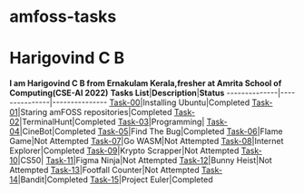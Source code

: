 # amfoss-tasks
# Harigovind C B
**I am Harigovind C B from Ernakulam Kerala,fresher at Amrita School of Computing(CSE-AI 2022)**
**Tasks List**|**Description**|**Status**
--------------|---------------|---------------
[Task-00](https://github.com/Viserion-7/amfoss-tasks/tree/main/task-00)|Installing Ubuntu|Completed
[Task-01](https://github.com/Viserion-7/amfoss-tasks/tree/main/task-01)|Staring amFOSS repositories|Completed
[Task-02](https://github.com/Viserion-7/amfoss-tasks/tree/main/task-02)|TerminalHunt|Completed
[Task-03](https://github.com/Viserion-7/amfoss-tasks/tree/main/task-03)|Programming|
[Task-04](https://github.com/Viserion-7/amfoss-tasks/tree/main/task-04)|CineBot|Completed
[Task-05](https://github.com/Viserion-7/amfoss-tasks/tree/main/task-05)|Find The Bug|Completed
[Task-06](https://github.com/Viserion-7/amfoss-tasks/tree/main/task-06)|Flame Game|Not Attempted
[Task-07](https://github.com/Viserion-7/amfoss-tasks/tree/main/task-07)|Go WASM|Not Attempted
[Task-08](https://github.com/Viserion-7/amfoss-tasks/tree/main/task-08)|Internet Explorer|Completed
[Task-09](https://github.com/Viserion-7/amfoss-tasks/tree/main/task-09)|Krypto Scrapper|Not Attempted
[Task-10](https://github.com/Viserion-7/amfoss-tasks/tree/main/task-10)|CS50|
[Task-11](https://github.com/Viserion-7/amfoss-tasks/tree/main/task-11)|Figma Ninja|Not Attempted
[Task-12](https://github.com/Viserion-7/amfoss-tasks/tree/main/task-12)|Bunny Heist|Not Attempted
[Task-13](https://github.com/Viserion-7/amfoss-tasks/tree/main/task-13)|Footfall Counter|Not Attempted
[Task-14](https://github.com/Viserion-7/amfoss-tasks/tree/main/task-14)|Bandit|Completed
[Task-15](https://github.com/Viserion-7/amfoss-tasks/tree/main/task-15)|Project Euler|Completed

